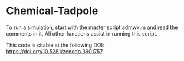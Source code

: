 # Chemical-Tadpole

To run a simulation, start with the master script admwx.m and read the comments in it.  All other functions assist in running this script.

This code is citable at the following DOI: https://doi.org/10.5281/zenodo.3901757.
